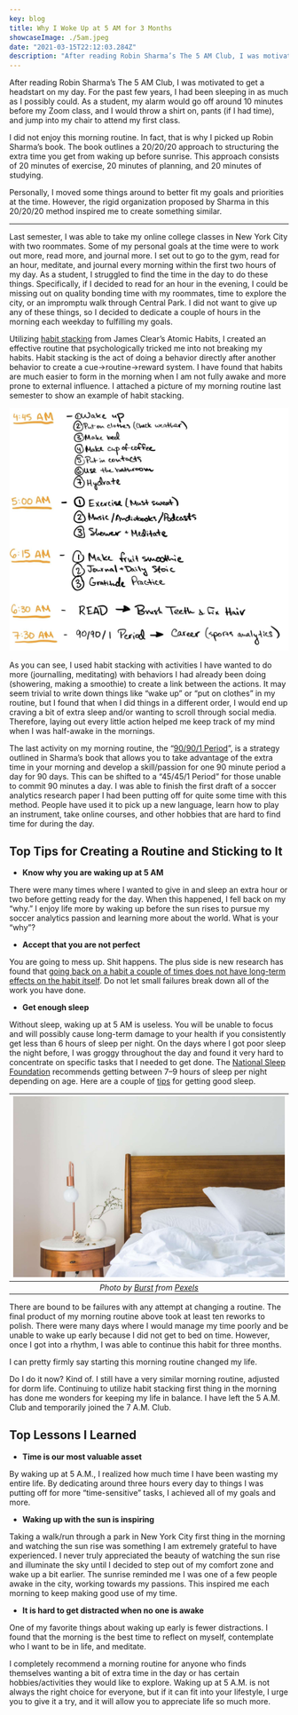 ```yaml
---
key: blog
title: Why I Woke Up at 5 AM for 3 Months
showcaseImage: ./5am.jpeg
date: "2021-03-15T22:12:03.284Z"
description: "After reading Robin Sharma’s The 5 AM Club, I was motivated to get a headstart on my day. For the past few years, I had been sleeping in as much as I possibly could. As a student, my alarm would go off around 10 minutes before my Zoom class, and I would throw a shirt on, pants (if I had time), and jump into my chair to attend my first class."
---
```


After reading Robin Sharma’s The 5 AM Club, I was motivated to get a headstart on my day. For the past few years, I had been sleeping in as much as I possibly could. As a student, my alarm would go off around 10 minutes before my Zoom class, and I would throw a shirt on, pants (if I had time), and jump into my chair to attend my first class.

I did not enjoy this morning routine. In fact, that is why I picked up Robin Sharma’s book. The book outlines a 20/20/20 approach to structuring the extra time you get from waking up before sunrise. This approach consists of 20 minutes of exercise, 20 minutes of planning, and 20 minutes of studying.

Personally, I moved some things around to better fit my goals and priorities at the time. However, the rigid organization proposed by Sharma in this 20/20/20 method inspired me to create something similar.

---

Last semester, I was able to take my online college classes in New York City with two roommates. Some of my personal goals at the time were to work out more, read more, and journal more. I set out to go to the gym, read for an hour, meditate, and journal every morning within the first two hours of my day. As a student, I struggled to find the time in the day to do these things. Specifically, if I decided to read for an hour in the evening, I could be missing out on quality bonding time with my roommates, time to explore the city, or an impromptu walk through Central Park. I did not want to give up any of these things, so I decided to dedicate a couple of hours in the morning each weekday to fulfilling my goals.

Utilizing [habit stacking](https://jamesclear.com/habit-stacking) from James Clear’s Atomic Habits, I created an effective routine that psychologically tricked me into not breaking my habits. Habit stacking is the act of doing a behavior directly after another behavior to create a cue->routine->reward system. I have found that habits are much easier to form in the morning when I am not fully awake and more prone to external influence. I attached a picture of my morning routine last semester to show an example of habit stacking.

![My Morning Routine](./mymorningroutine.jpeg)

As you can see, I used habit stacking with activities I have wanted to do more (journalling, meditating) with behaviors I had already been doing (showering, making a smoothie) to create a link between the actions. It may seem trivial to write down things like “wake up” or “put on clothes” in my routine, but I found that when I did things in a different order, I would end up craving a bit of extra sleep and/or wanting to scroll through social media. Therefore, laying out every little action helped me keep track of my mind when I was half-awake in the mornings.

The last activity on my morning routine, the “[90/90/1 Period](https://www.forbes.com/sites/learnvest/2014/10/01/need-a-productivity-boost-master-the-90901-rule/?sh=13c53978294f)”, is a strategy outlined in Sharma’s book that allows you to take advantage of the extra time in your morning and develop a skill/passion for one 90 minute period a day for 90 days. This can be shifted to a “45/45/1 Period” for those unable to commit 90 minutes a day. I was able to finish the first draft of a soccer analytics research paper I had been putting off for quite some time with this method. People have used it to pick up a new language, learn how to play an instrument, take online courses, and other hobbies that are hard to find time for during the day.

## Top Tips for Creating a Routine and Sticking to It

- **Know why you are waking up at 5 AM**

There were many times where I wanted to give in and sleep an extra hour or two before getting ready for the day. When this happened, I fell back on my “why.” I enjoy life more by waking up before the sun rises to pursue my soccer analytics passion and learning more about the world. What is your “why”?

- **Accept that you are not perfect**

You are going to mess up. Shit happens. The plus side is new research has found that [going back on a habit a couple of times does not have long-term effects on the habit itself](https://jamesclear.com/new-habit). Do not let small failures break down all of the work you have done.

- **Get enough sleep**

Without sleep, waking up at 5 AM is useless. You will be unable to focus and will possibly cause long-term damage to your health if you consistently get less than 6 hours of sleep per night. On the days where I got poor sleep the night before, I was groggy throughout the day and found it very hard to concentrate on specific tasks that I needed to get done. The [National Sleep Foundation](https://www.sleepfoundation.org/how-sleep-works/how-much-sleep-do-we-really-need) recommends getting between 7–9 hours of sleep per night depending on age. Here are a couple of [tips](https://www.elevatedhealth.md/blog/2020/2/5/12-tips-for-good-sleep) for getting good sleep.

|                                                                     ![Picture of Bed](./bedpic.jpeg)                                                                     |
| :----------------------------------------------------------------------------------------------------------------------------------------------------------------------: |
| _Photo by [Burst](https://www.pexels.com/@burst) from [Pexels](https://www.pexels.com/photo/white-bedspread-beside-nightstand-with-white-and-copper-table-lamp-545012/)_ |

There are bound to be failures with any attempt at changing a routine. The final product of my morning routine above took at least ten reworks to polish. There were many days where I would manage my time poorly and be unable to wake up early because I did not get to bed on time. However, once I got into a rhythm, I was able to continue this habit for three months.

I can pretty firmly say starting this morning routine changed my life.

Do I do it now? Kind of. I still have a very similar morning routine, adjusted for dorm life. Continuing to utilize habit stacking first thing in the morning has done me wonders for keeping my life in balance. I have left the 5 A.M. Club and temporarily joined the 7 A.M. Club.

## Top Lessons I Learned

- **Time is our most valuable asset**

By waking up at 5 A.M., I realized how much time I have been wasting my entire life. By dedicating around three hours every day to things I was putting off for more “time-sensitive” tasks, I achieved all of my goals and more.

- **Waking up with the sun is inspiring**

Taking a walk/run through a park in New York City first thing in the morning and watching the sun rise was something I am extremely grateful to have experienced. I never truly appreciated the beauty of watching the sun rise and illuminate the sky until I decided to step out of my comfort zone and wake up a bit earlier. The sunrise reminded me I was one of a few people awake in the city, working towards my passions. This inspired me each morning to keep making good use of my time.

- **It is hard to get distracted when no one is awake**

One of my favorite things about waking up early is fewer distractions. I found that the morning is the best time to reflect on myself, contemplate who I want to be in life, and meditate.

I completely recommend a morning routine for anyone who finds themselves wanting a bit of extra time in the day or has certain hobbies/activities they would like to explore. Waking up at 5 A.M. is not always the right choice for everyone, but if it can fit into your lifestyle, I urge you to give it a try, and it will allow you to appreciate life so much more.